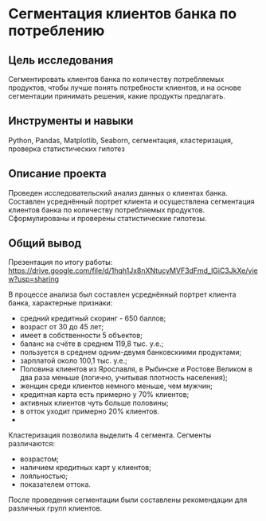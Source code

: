 # Сегментация клиентов банка по потреблению

## Цель исследования
Сегментировать клиентов банка по количеству потребляемых продуктов, чтобы лучше понять потребности клиентов,
и на основе сегментации принимать решения, какие продукты предлагать.

## Инструменты и навыки
Python, Pandas, Matplotlib, Seaborn, сегментация, кластеризация, проверка статистических гипотез

## Описание проекта
Проведен исследовательский анализ данных о клиентах банка.
Составлен усреднённый портрет клиента и осуществлена сегментация клиентов банка по количеству потребляемых продуктов.
Сформулированы и проверены статистические гипотезы.


## Общий вывод

Презентация по итогу работы: https://drive.google.com/file/d/1hqh1Jx8nXNtucyMVF3dFmd_lGiC3JkXe/view?usp=sharing

В процессе анализа был составлен усреднённый портрет клиента банка, характерные признаки:

- средний кредитный скоринг - 650 баллов;
- возраст от 30 до 45 лет;
- имеет в собственности 5 объектов;
- баланс на счёте в среднем 119,8 тыс. у.е.;
- пользуется в среднем одним-двумя банковскиими продуктами;
- зарплатой около 100,1 тыс. у.е.;
- Половина клиентов из Ярославля, в Рыбинске и Ростове Великом в два раза меньше (логично, учитывая плотность населения);
- женщин среди клиентов немного меньше, чем мужчин;
- кредитная карта есть примерно у 70% клиентов;
- активных клиентов чуть больше половины;
- в отток уходит примерно 20% клиентов.
- 
Кластеризация позволила выделить 4 сегмента. Сегменты различаются:

- возрастом;
- наличием кредитных карт у клиентов;
- лояльностью;
- показателем оттока.

После проведения сегментации были составлены рекомендации для различных групп клиентов.
